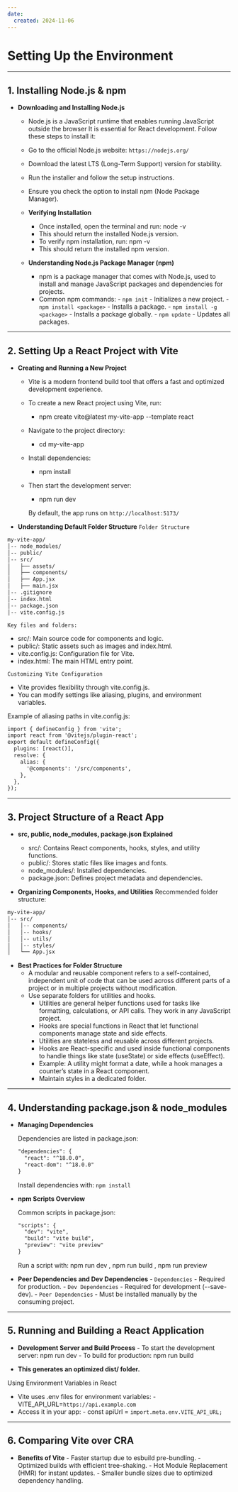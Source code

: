 ```yaml
---
date: 
  created: 2024-11-06
---
```


# Setting Up the Environment

<!-- - **Installing Node.js & npm**
  - Downloading and Installing Node.js
  - Verifying Installation
  - Understanding Node.js Package Manager (npm)
- **Setting Up a React Project with Vite**
  - Creating and Running a New Project
  - Understanding Default Folder Structure
- **Project Structure of a React App**
  - src, public, node_modules, package.json Explained
  - Organizing Components, Hooks, and Utilities
  - Best Practices for Folder Structure
- **Understanding package.json & node_modules**
  - Managing Dependencies
  - npm Scripts Overview
  - Peer Dependencies and Dev Dependencies
- **Running and Building a React Application**
  - Development Server and Build Process
  - Using Environment Variables in React
- **Comparing Vite over CRA**
  - Benefits of Vite -->

---

## **1. Installing Node.js & npm**

- **Downloading and Installing Node.js**

  - Node.js is a JavaScript runtime that enables running JavaScript outside the browser It is essential for React development. Follow these steps to install it:
  - Go to the official Node.js website: `https://nodejs.org/`
  - Download the latest LTS (Long-Term Support) version for stability.
  - Run the installer and follow the setup instructions.
  - Ensure you check the option to install npm (Node Package Manager).

  - **Verifying Installation**
    - Once installed, open the terminal and run: node -v
    - This should return the installed Node.js version.
    - To verify npm installation, run: npm -v
    - This should return the installed npm version.

  - **Understanding Node.js Package Manager (npm)**
    - npm is a package manager that comes with Node.js, used to install and manage JavaScript packages and dependencies for projects.
    - Common npm commands:
          - `npm init` - Initializes a new project.
          - `npm install <package>` - Installs a package.
          - `npm install -g <package>` - Installs a package globally.
          - `npm update` - Updates all packages.

---

## **2. Setting Up a React Project with Vite**

- **Creating and Running a New Project**
  - Vite is a modern frontend build tool that offers a fast and optimized development experience.

  - To create a new React project using Vite, run:
    - npm create vite@latest my-vite-app --template react
  - Navigate to the project directory:
    - cd my-vite-app
  - Install dependencies:
    - npm install
  - Then start the development server:
    - npm run dev

    By default, the app runs on `http://localhost:5173/`

- **Understanding Default Folder Structure**
`Folder Structure`

```txt
my-vite-app/
│-- node_modules/
│-- public/
│-- src/
│   ├── assets/
│   ├── components/
│   ├── App.jsx
│   ├── main.jsx
│-- .gitignore
│-- index.html
│-- package.json
│-- vite.config.js
```

`Key files and folders:`

- src/: Main source code for components and logic.
- public/: Static assets such as images and index.html.
- vite.config.js: Configuration file for Vite.
- index.html: The main HTML entry point.

`Customizing Vite Configuration`

- Vite provides flexibility through vite.config.js.
- You can modify settings like aliasing, plugins, and environment variables.

Example of aliasing paths in vite.config.js:

```txt
import { defineConfig } from 'vite';
import react from '@vitejs/plugin-react';
export default defineConfig({
  plugins: [react()],
  resolve: {
    alias: {
      '@components': '/src/components',
    },
  },
});
```

---

## **3. Project Structure of a React App**

- **src, public, node_modules, package.json Explained**
  - src/: Contains React components, hooks, styles, and utility functions.
  - public/: Stores static files like images and fonts.
  - node_modules/: Installed dependencies.
  - package.json: Defines project metadata and dependencies.

- **Organizing Components, Hooks, and Utilities**
    Recommended folder structure:

```txt
my-vite-app/
│-- src/
│   │-- components/
│   │-- hooks/
│   │-- utils/
│   │-- styles/
│   └── App.jsx
```

- **Best Practices for Folder Structure**
  - A modular and reusable component refers to a self-contained, independent unit of code that can be used across different parts of a project or in multiple  projects without modification.
  - Use separate folders for utilities and hooks.
    - Utilities are general helper functions used for tasks like formatting, calculations, or API calls. They work in any JavaScript project.
    - Hooks are special functions in React that let functional components manage state and side effects.
    - Utilities are stateless and reusable across different projects.
    - Hooks are React-specific and used inside functional components to handle things like state (useState) or side effects (useEffect).
    - Example: A utility might format a date, while a hook manages a counter’s state in a React component.
    - Maintain styles in a dedicated folder.

---

## **4. Understanding package.json & node_modules**

- **Managing Dependencies**

    Dependencies are listed in package.json:

    ```txt
    "dependencies": {
      "react": "^18.0.0",
      "react-dom": "^18.0.0"
    }
    ```

    Install dependencies with: `npm install`

- **npm Scripts Overview**

    Common scripts in package.json:

    ```txt
    "scripts": {
      "dev": "vite",
      "build": "vite build",
      "preview": "vite preview"
    }
    ```

    Run a script with: npm run dev , npm run build , npm run preview

- **Peer Dependencies and Dev Dependencies**
      - `Dependencies` - Required for production.
      - `Dev Dependencies` - Required for development (--save-dev).
      - `Peer Dependencies` - Must be installed manually by the consuming project.

---

## **5. Running and Building a React Application**

- **Development Server and Build Process**
      - To start the development server: npm run dev
      - To build for production: npm run build

- **This generates an optimized dist/ folder.**

Using Environment Variables in React

- Vite uses .env files for environment variables:
      - VITE_API_URL=`https://api.example.com`
- Access it in your app:
      - const apiUrl = `import.meta.env.VITE_API_URL;`

---

## **6. Comparing Vite over CRA**

- **Benefits of Vite**
      - Faster startup due to esbuild pre-bundling.
      - Optimized builds with efficient tree-shaking.
      - Hot Module Replacement (HMR) for instant updates.
      - Smaller bundle sizes due to optimized dependency handling.
